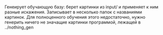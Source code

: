 Генеирует обучающую базу:
берет картинки из input/ и применяет к ним разные искажения. Записывает в несколько папок с названиями картинок.
Для полноценного обучения этого недостаточно, нужно генерить ничего не значащие картинки программой, лежащей в ../nothing_gen
